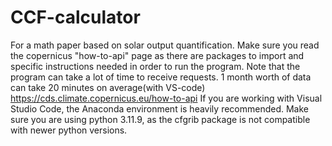 # CCF-calculator
For a math paper based on solar output quantification.
Make sure you read the copernicus "how-to-api" page as there are packages to import and specific instructions needed in order to run the program.
Note that the program can take a lot of time to receive requests. 1 month worth of data can take 20 minutes on average(with VS-code)
https://cds.climate.copernicus.eu/how-to-api 
If you are working with Visual Studio Code, the Anaconda environment is heavily recommended. Make sure you are using python 3.11.9, as the cfgrib package is not compatible 
with newer python versions.
